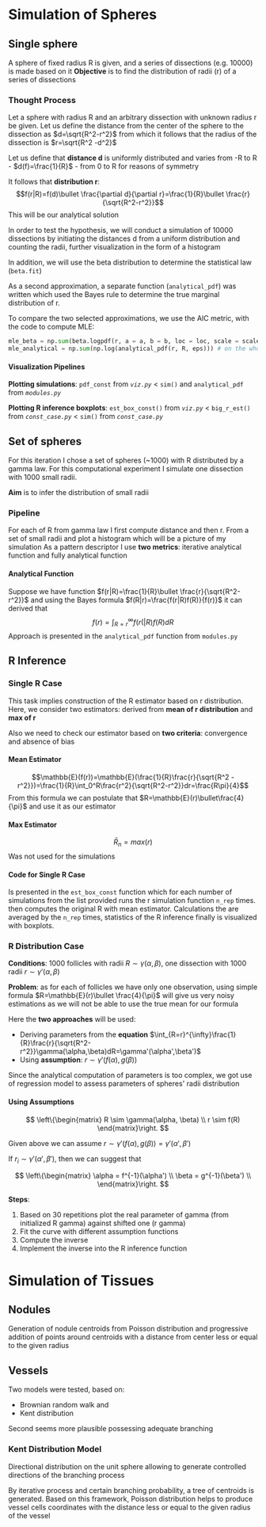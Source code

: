 # Simulation of Spheres
## Single sphere
A sphere of fixed radius R is given, and a series of dissections (e.g. 10000) is made based on it
**Objective** is to find the distribution of radii (r) of a series of dissections
### Thought Process 
Let a sphere with radius R and an arbitrary dissection with unknown radius r be given. Let us define the distance from the center of the sphere to the dissection as $d=\sqrt{R^2-r^2}$ from which it follows that the radius of the dissection is $r=\sqrt{R^2 -d^2}$

Let us define that **distance d** is uniformly distributed and varies from -R to R - $d(f)=\frac{1}{R}$ - from 0 to R for reasons of symmetry 

It follows that **distribution r**: $$f(r|R)=f(d)\bullet \frac{\partial d}{\partial r}=\frac{1}{R}\bullet \frac{r}{\sqrt{R^2-r^2}}$$ This will be our analytical solution

In order to test the hypothesis, we will conduct a simulation of 10000 dissections by initiating the distances d from a uniform distribution and counting the radii, further visualization in the form of a histogram

In addition, we will use the beta distribution to determine the statistical law  (`beta.fit`)

As a second approximation, a separate function (`analytical_pdf`) was written which used the Bayes rule to determine the true marginal distribution of r.

To compare the two selected approximations, we use the AIC metric, with the code to compute MLE:
```python
mle_beta = np.sum(beta.logpdf(r, a = a, b = b, loc = loc, scale = scale)) # on the whole r dataset
mle_analytical = np.sum(np.log(analytical_pdf(r, R, eps))) # on the whole r dataset 
```
#### Visualization Pipelines
**Plotting simulations**: `pdf_const`  from *`viz.py`* < `sim()` and `analytical_pdf` from *`modules.py`*

**Plotting R inference boxplots**: `est_box_const()` from *`viz.py`* < `big_r_est()` from *`const_case.py`* < `sim()` from *`const_case.py`*

## Set of spheres
For this iteration I chose a set of spheres (~1000) with R distributed by a gamma law. For this computational experiment I simulate one dissection with 1000 small radii. 

**Aim** is to infer the distribution of small radii

### Pipeline
For each of R from gamma law I first compute distance and then r. From a set of small radii and plot a histogram which will be a picture of my simulation
As a pattern descriptor I use **two metrics**: iterative analytical function and fully analytical function

#### Analytical Function
Suppose we have function $f(r|R)=\frac{1}{R}\bullet \frac{r}{\sqrt{R^2-r^2}}$ and using the Bayes formula $f(R|r)=\frac{f(r|R)f(R)}{f(r)}$ it can derived that
$$f(r)=\int_{R=r}^{\infty}f(r(|R)f(R)dR$$
Approach is presented in the `analytical_pdf` function from `modules.py`

## R Inference
### Single R Case
This task implies construction of the R estimator based on r distribution. Here, we consider two estimators: derived from **mean of r distribution** and **max of r**

Also we need to check our estimator based on **two criteria**: convergence and absence of bias

#### Mean Estimator
$$\mathbb{E}(f(r))=\mathbb{E}(\frac{1}{R}\frac{r}{\sqrt{R^2 -r^2}})=\frac{1}{R}\int_0^R\frac{r^2}{\sqrt{R^2-r^2}}dr=\frac{R\pi}{4}$$ 
From this formula we can postulate that $R=\mathbb{E}(r)\bullet\frac{4}{\pi}$ and use it as our estimator

#### Max Estimator
$$\bar{R}_n=max(r)$$
Was not used for the simulations

#### Code for Single R Case
Is presented in the `est_box_const` function which for each number of simulations from the list provided runs the r simulation function `n_rep` times. then computes the original R with mean estimator. Calculations the are averaged by the `n_rep` times, statistics of the R inference finally is visualized with boxplots.

### R Distribution Case
**Conditions**: 1000 follicles with radii $R \sim \gamma(\alpha, \beta)$, one dissection with 1000 radii $r \sim \gamma'(\alpha, \beta)$

**Problem**: as for each of follicles we have only one observation, using simple formula $R=\mathbb{E}(r)\bullet \frac{4}{\pi}$ will give us very noisy estimations as we will not be able to use the true mean for our formula

Here the **two approaches** will be used:
- Deriving parameters from the **equation** $\int_{R=r}^{\infty}\frac{1}{R}\frac{r}{\sqrt{R^2-r^2}}\gamma(\alpha,\beta)dR=\gamma'(\alpha',\beta')$
- Using **assumption**: $r\sim \gamma'(f(\alpha), g(\beta))$

Since the analytical computation of parameters is too complex, we got use of regression model to assess parameters of spheres' radii distribution 

#### Using Assumptions

$$
\left\{\begin{matrix}
R \sim \gamma(\alpha, \beta) \\
r \sim f(R)
\end{matrix}\right.
$$ 

Given above we can assume $r \sim \gamma'(f(\alpha), g(\beta))=\gamma'(\alpha',\beta')$

If ${r_i}\sim \gamma'(\alpha',\beta')$, then we can suggest that

$$
\left\{\begin{matrix}
\alpha = f^{-1}(\alpha') \\
\beta = g^{-1}(\beta') \\
\end{matrix}\right.
$$

**Steps**:

1. Based on 30 repetitions plot the real parameter of gamma (from initialized R gamma) against shifted one (r gamma)
2. Fit the curve with different assumption functions
3. Compute the inverse
4. Implement the inverse into the R inference function

# Simulation of Tissues
## Nodules
Generation of nodule centroids from Poisson distribution and progressive addition of points around centroids with a distance from center less or equal to the given radius

## Vessels
Two models were tested, based on:

- Brownian random walk and
- Kent distribution

Second seems more plausible possessing adequate branching

### Kent Distribution Model
Directional distribution on the unit sphere allowing to generate controlled directions of the branching process

By iterative process and certain branching probability, a tree of centroids is generated. Based on this framework, Poisson distribution helps to produce vessel cells coordinates with the distance less or equal to the given radius of the vessel



